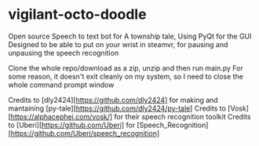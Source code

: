 # vigilant-octo-doodle
Open source Speech to text bot for A township tale, Using PyQt for the GUI
Designed to be able to put on your wrist in steamvr, for pausing and unpausing the speech recognition

Clone the whole repo/download as a zip, unzip and then run main.py
For some reason, it doesn't exit cleanly on my system, so I need to close the whole command prompt window

Credits to [dly2424][https://github.com/dly2424] for making and mantaining [py-tale][https://github.com/dly2424/py-tale]
Credits to [Vosk][https://alphacephei.com/vosk/] for their speech recognition toolkit
Credits to [Uberi][https://github.com/Uberi] for [Speech_Recognition][https://github.com/Uberi/speech_recognition]